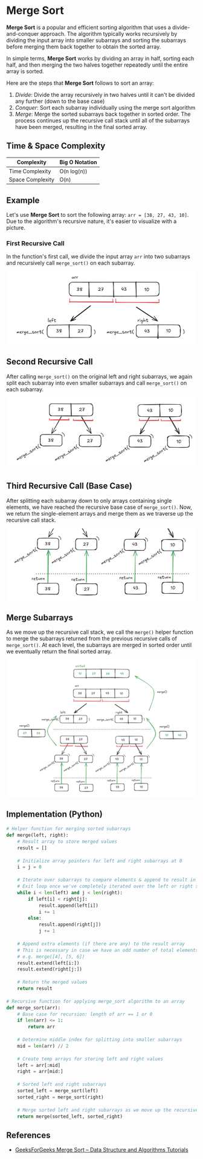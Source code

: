 # Merge Sort

**Merge Sort** is a popular and efficient sorting algorithm that uses a divide-and-conquer approach. The algorithm typically works recursively by dividing the input array into smaller subarrays and sorting the subarrays before merging them back together to obtain the sorted array.

In simple terms, **Merge Sort** works by dividing an array in half, sorting each half, and then merging the two halves together repeatedly until the entire array is sorted.

Here are the steps that **Merge Sort** follows to sort an array:

1. _Divide_: Divide the array recursively in two halves until it can't be divided any further (down to the base case)
2. _Conquer_: Sort each subarray individually using the merge sort algorithm
3. _Merge_: Merge the sorted subarrays back together in sorted order. The process continues up the recursive call stack until all of the subarrays have been merged, resulting in the final sorted array.

## Time & Space Complexity

| Complexity       | Big O Notation |
| ---------------- | -------------- |
| Time Complexity  | O(n log(n))    |
| Space Complexity | O(n)           |

## Example

Let's use **Merge Sort** to sort the following array: `arr = [38, 27, 43, 10]`. Due to the algorithm's recursive nature, it's easier to visualize with a picture.

### First Recursive Call

In the function's first call, we divide the input array `arr` into two subarrays and recursively call `merge_sort()` on each subarray.

![Merge Sort Step 1](./img/step1.png)

## Second Recursive Call

After calling `merge_sort()` on the original left and right subarrays, we again split each subarray into even smaller subarrays and call `merge_sort()` on each subarray.

![Merge Sort Step 2](./img/step2.png)

## Third Recursive Call (Base Case)

After splitting each subarray down to only arrays containing single elements, we have reached the recursive base case of `merge_sort()`. Now, we return the single-element arrays and merge them as we traverse up the recursive call stack.

![Merge Sort Step 3](./img/step3.png)

## Merge Subarrays

As we move up the recursive call stack, we call the `merge()` helper function to merge the subarrays returned from the previous recursive calls of `merge_sort()`. At each level, the subarrays are merged in sorted order until we eventually return the final sorted array.

![Merge Sort Step 4](./img/step4.png)

## Implementation (Python)

```python
# Helper function for merging sorted subarrays
def merge(left, right):
    # Result array to store merged values
    result = []

    # Initialize array pointers for left and right subarrays at 0
    i = j = 0

    # Iterate over subarrays to compare elements & append to result in ascending order
    # Exit loop once we've completely iterated over the left or right subarray
    while i < len(left) and j < len(right):
        if left[i] < right[j]:
            result.append(left[i])
            i += 1
        else:
            result.append(right[j])
            j += 1

    # Append extra elements (if there are any) to the result array
    # This is necessary in case we have an odd number of total elements in left & right subarrays
    # e.g. merge([4], [5, 6])
    result.extend(left[i:])
    result.extend(right[j:])

    # Return the merged values
    return result

# Recursive function for applying merge_sort algorithm to an array
def merge_sort(arr):
    # Base case for recursion: length of arr == 1 or 0
    if len(arr) <= 1:
        return arr

    # Determine middle index for splitting into smaller subarrays
    mid = len(arr) // 2

    # Create temp arrays for storing left and right values
    left = arr[:mid]
    right = arr[mid:]

    # Sorted left and right subarrays
    sorted_left = merge_sort(left)
    sorted_right = merge_sort(right)

    # Merge sorted left and right subarrays as we move up the recursive call stack
    return merge(sorted_left, sorted_right)
```

## References

- [GeeksForGeeks Merge Sort – Data Structure and Algorithms Tutorials](https://www.geeksforgeeks.org/merge-sort/?ref=header_outind#illustration-of-merge-sort)
